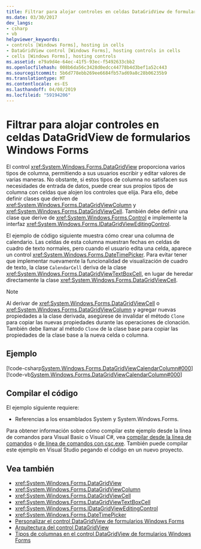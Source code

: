 ```yaml
---
title: Filtrar para alojar controles en celdas DataGridView de formularios Windows Forms
ms.date: 03/30/2017
dev_langs:
- csharp
- vb
helpviewer_keywords:
- controls [Windows Forms], hosting in cells
- DataGridView control [Windows Forms], hosting controls in cells
- cells [Windows Forms], hosting controls
ms.assetid: e79a9d4e-64ec-41f5-93ec-f5492633cbb2
ms.openlocfilehash: 008b6da56c3428d0edcc44778b4d3bef1a52c443
ms.sourcegitcommit: 5b6d778ebb269ee6684fb57ad69a8c28b06235b9
ms.translationtype: MT
ms.contentlocale: es-ES
ms.lasthandoff: 04/08/2019
ms.locfileid: "59194206"
---
```

# <a name="how-to-host-controls-in-windows-forms-datagridview-cells"></a>Filtrar para alojar controles en celdas DataGridView de formularios Windows Forms
El control <xref:System.Windows.Forms.DataGridView> proporciona varios tipos de columna, permitiendo a sus usuarios escribir y editar valores de varias maneras. No obstante, si estos tipos de columna no satisfacen sus necesidades de entrada de datos, puede crear sus propios tipos de columna con celdas que alojen los controles que elija. Para ello, debe definir clases que deriven de <xref:System.Windows.Forms.DataGridViewColumn> y <xref:System.Windows.Forms.DataGridViewCell>. También debe definir una clase que derive de <xref:System.Windows.Forms.Control> e implemente la interfaz <xref:System.Windows.Forms.IDataGridViewEditingControl>.  
  
 El ejemplo de código siguiente muestra cómo crear una columna de calendario. Las celdas de esta columna muestran fechas en celdas de cuadro de texto normales, pero cuando el usuario edita una celda, aparece un control <xref:System.Windows.Forms.DateTimePicker>. Para evitar tener que implementar nuevamente la funcionalidad de visualización de cuadro de texto, la clase `CalendarCell` deriva de la clase <xref:System.Windows.Forms.DataGridViewTextBoxCell>, en lugar de heredar directamente la clase <xref:System.Windows.Forms.DataGridViewCell>.  
  
> [!NOTE]
>  Al derivar de <xref:System.Windows.Forms.DataGridViewCell> o <xref:System.Windows.Forms.DataGridViewColumn> y agregar nuevas propiedades a la clase derivada, asegúrese de invalidar el método `Clone` para copiar las nuevas propiedades durante las operaciones de clonación. También debe llamar al método `Clone` de la clase base para copiar las propiedades de la clase base a la nueva celda o columna.  
  
## <a name="example"></a>Ejemplo  
 [!code-csharp[System.Windows.Forms.DataGridViewCalendarColumn#000](~/samples/snippets/csharp/VS_Snippets_Winforms/System.Windows.Forms.DataGridViewCalendarColumn/CS/datagridviewcalendarcolumn.cs#000)]
 [!code-vb[System.Windows.Forms.DataGridViewCalendarColumn#000](~/samples/snippets/visualbasic/VS_Snippets_Winforms/System.Windows.Forms.DataGridViewCalendarColumn/VB/datagridviewcalendarcolumn.vb#000)]  
  
## <a name="compiling-the-code"></a>Compilar el código  
 El ejemplo siguiente requiere:  
  
-   Referencias a los ensamblados System y System.Windows.Forms.  
  
 Para obtener información sobre cómo compilar este ejemplo desde la línea de comandos para Visual Basic o Visual C#, vea [compilar desde la línea de comandos](../../../visual-basic/reference/command-line-compiler/building-from-the-command-line.md) o [de línea de comandos con csc.exe](../../../csharp/language-reference/compiler-options/command-line-building-with-csc-exe.md). También puede compilar este ejemplo en Visual Studio pegando el código en un nuevo proyecto.  
  
## <a name="see-also"></a>Vea también

- <xref:System.Windows.Forms.DataGridView>
- <xref:System.Windows.Forms.DataGridViewColumn>
- <xref:System.Windows.Forms.DataGridViewCell>
- <xref:System.Windows.Forms.DataGridViewTextBoxCell>
- <xref:System.Windows.Forms.IDataGridViewEditingControl>
- <xref:System.Windows.Forms.DateTimePicker>
- [Personalizar el control DataGridView de formularios Windows Forms](customizing-the-windows-forms-datagridview-control.md)
- [Arquitectura del control DataGridView](datagridview-control-architecture-windows-forms.md)
- [Tipos de columnas en el control DataGridView de formularios Windows Forms](column-types-in-the-windows-forms-datagridview-control.md)
